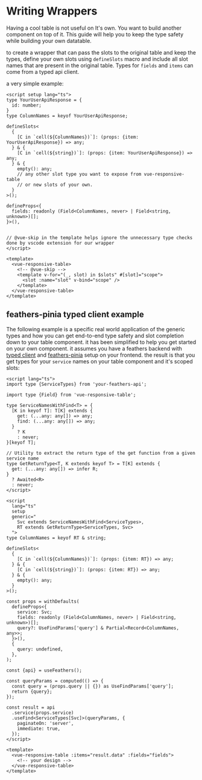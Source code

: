 # Writing Wrappers

Having a cool table is not useful on It's own. You want to build another component on top of it. This guide will help you to keep the type safety while building your own datatable.

to create a wrapper that can pass the slots to the original table and keep the types, define your own slots using `defineSlots` macro and include all slot names that are present in the original table. Types for `fields` and `items` can come from a typed api client.

a very simple example:

```vue
<script setup lang="ts">
type YourUserApiResponse = {
  id: number;
}
type ColumnNames = keyof YourUserApiResponse;

defineSlots<
  {
    [C in `cell(${ColumnNames})`]: (props: {item: YourUserApiResponse}) => any;
  } & {
    [C in `cell(${string})`]: (props: {item: YourUserApiResponse}) => any;
  } & {
    empty(): any;
    // any other slot type you want to expose from vue-responsive-table
    // or new slots of your own.
  }
>();

defineProps<{
  fields: readonly (Field<ColumnNames, never> | Field<string, unknown>)[];
}>(),


// @vue-skip in the template helps ignore the unnecessary type checks done by vscode extension for our wrapper
</script>

<template>
  <vue-responsive-table>
    <!-- @vue-skip -->
    <template v-for="(_, slot) in $slots" #[slot]="scope">
      <slot :name="slot" v-bind="scope" />
    </template>
  </vue-responsive-table>
</template>
```

## feathers-pinia typed client example

The following example is a specific real world application of the generic types and how you can get end-to-end type safety and slot completion down to your table component. it has been simplified to help you get started on your own component. it assumes you have a feathers backend with [typed client](https://feathersjs.com/guides/cli/client) and [feathers-pinia](https://feathers-pinia.pages.dev/) setup on your frontend. the result is that you get types for your `service` names on your table component and it's scoped slots:

```vue
<script lang="ts">
import type {ServiceTypes} from 'your-feathers-api';

import type {Field} from 'vue-responsive-table';

type ServiceNamesWithFind<T> = {
  [K in keyof T]: T[K] extends {
    get: (...any: any[]) => any;
    find: (...any: any[]) => any;
  }
    ? K
    : never;
}[keyof T];

// Utility to extract the return type of the get function from a given service name
type GetReturnType<T, K extends keyof T> = T[K] extends {
  get: (...any: any[]) => infer R;
}
  ? Awaited<R>
  : never;
</script>

<script 
  lang="ts"
  setup
  generic="
    Svc extends ServiceNamesWithFind<ServiceTypes>,
    RT extends GetReturnType<ServiceTypes, Svc>
  ">
type ColumnNames = keyof RT & string;

defineSlots<
  {
    [C in `cell(${ColumnNames})`]: (props: {item: RT}) => any;
  } & {
    [C in `cell(${string})`]: (props: {item: RT}) => any;
  } & {
    empty(): any;
  }
>();

const props = withDefaults(
  defineProps<{
    service: Svc;
    fields: readonly (Field<ColumnNames, never> | Field<string, unknown>)[];
    query?: UseFindParams['query'] & Partial<Record<ColumnNames, any>>;
  }>(),
  {
    query: undefined,
  },
);

const {api} = useFeathers();

const queryParams = computed(() => {
  const query = (props.query || {}) as UseFindParams['query'];
  return {query};
});

const result = api
  .service(props.service)
  .useFind<ServiceTypes[Svc]>(queryParams, {
    paginateOn: 'server',
    immediate: true,
  });
</script>

<template>
  <vue-responsive-table :items="result.data" :fields="fields">
    <!-- your design -->
  </vue-responsive-table>
</template>
```
